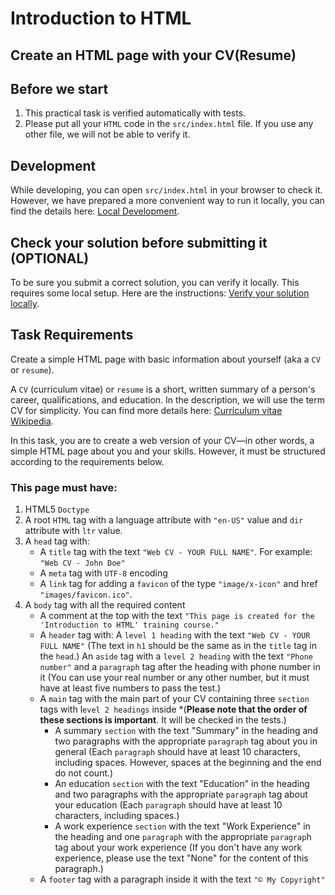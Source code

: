 # Introduction to HTML

## Create an HTML page with your CV(Resume)

## Before we start

1.	This practical task is verified automatically with tests.
2.	Please put all your `HTML` code in the `src/index.html` file. If you use any other file, we will not be able to verify it.


## Development

While developing, you can open `src/index.html` in your browser to check it. However, we have prepared a more convenient way to run it locally, you can find the details here: [Local Development](https://gitlab.com/gap-bs-front-end-autocode-documents/autocode-documents/-/blob/main/docs/LocalDevelopment.md).

## Check your solution before submitting it (OPTIONAL)

To be sure you submit a correct solution, you can verify it locally. This requires some local setup. Here are the instructions: [Verify your solution locally](https://gitlab.com/gap-bs-front-end-autocode-documents/autocode-documents/-/blob/main/docs/VerifySolutionLocally.md).

## Task Requirements

Create a simple HTML page with basic information about yourself (aka a `CV` or `resume`).

A `CV` (curriculum vitae) or `resume` is a short, written summary of a person's career, qualifications, and education. In the description, we will use the term CV for simplicity. You can find more details here:  [Curriculum vitae Wikipedia](https://en.wikipedia.org/wiki/Curriculum_vitae).

In this task, you are to create a web version of your CV—in other words, a simple HTML page about you and your skills. However, it must be structured according to the requirements below.

### This page must have:
1.	HTML5 `Doctype`
2.	A root `HTML` tag with a language attribute with `"en-US"` value and `dir` attribute with `ltr` value.
3.	A `head` tag with:
    - A `title` tag with the text `"Web CV - YOUR FULL NAME"`. For example: `"Web CV - John Doe"`
    - A `meta` tag with `UTF-8` encoding
    - A `link` tag for adding a `favicon` of the type `"image/x-icon"` and href `"images/favicon.ico"`.
4.	A `body` tag with all the required content
    - A comment at the top with the text `"This page is created for the 'Introduction to HTML' training course."`
    - A `header` tag with: 
        A `level 1 heading` with the text `"Web CV - YOUR FULL NAME"` (The text in `h1` should be the same as in the `title` tag in the `head`.)
        An `aside` tag with a `level 2 heading` with the text `"Phone number"` and a `paragraph` tag after the heading with phone number in it (You can use your real number or any other number, but it must have at least five numbers to pass the test.)
    - A `main` tag with the main part of your CV containing three `section` tags with l`evel 2 headings` inside *(**Please note that the order of these sections is important**. It will be checked in the tests.) 
        - A summary `section` with the text "Summary" in the heading and two paragraphs with the appropriate `paragraph` tag about you in general (Each `paragraph` should have at least 10 characters, including spaces. However, spaces at the beginning and the end do not count.)
        - An education `section` with the text "Education" in the heading and two paragraphs with the appropriate `paragraph` tag about your education (Each `paragraph` should have at least 10 characters, including spaces.)
        - A work experience `section` with the text "Work Experience" in the heading and one `paragraph` with the appropriate `paragrap`h tag about your work experience (If you don't have any work experience, please use the text "None" for the content of this paragraph.)
    - A `footer` tag with a paragraph inside it with the text `"© My Copyright"`

